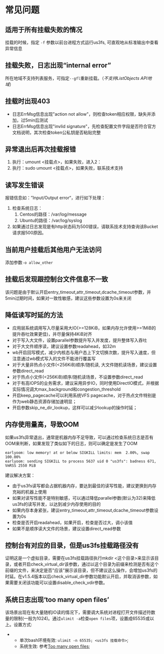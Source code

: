 # 常见问题

## 适用于所有挂载失败的情况

挂载的时候，指定 `-f` 参数以前台进程方式运行us3fs, 可直观地从标准输出中查看异常信息

## 挂载失败，日志出现“internal error”
所在地域不支持列表服务，可指定`--gfl`重新挂载。（*不支持ListObjects API地域*）

## 挂载时出现403

- 日志ErrMsg信息出现"action not allow"，则检查token相应权限，缺失并添加，过5min后测试
- 日志ErrMsg信息出现"invlid signature"，先检查配置文件字段是否符合官方文档说明，其次检查token公私钥是否粘贴完整

## 异常退出后再次挂载报错

1. 执行：umount <挂载点>，如果失败，进入2：
2. 执行：sudo umount <挂载点>，如果失败，联系技术支持

## 读写发生错误

报错信息如：”Input/Output error“，进行如下处理：

1. 检查系统日志：
   1. Centos的路径：/var/log/message
   2. Ubuntu的路径：/var/log/syslog
2. 如果通过日志发现是有http状态码为500错误，请联系技术支持查询该Bucket请求报500原因。

## 当前用户挂载后其他用户无法访问

添加参数`-o allow_other `

## 挂载后发现跟控制台文件信息不一致
该问题是由于默认开启entry_timeout,attr_timeout,dcache_timeout参数，并5min过期时间，如果对一致性敏感，建议这些参数设置为0s来关闭

## 降低读写时延的方法
- 应用层系统调用写入尽量采用大IO(>=128KiB，如果内存允许使用>=1MiB的提升吞吐效果更佳)，并尽量保持4KiB对齐
- 对于写入大文件，设置parallel参数提升写入并发度，提升整体写入吞吐
- 对于大文件顺序读，建议设置参数readahead，如32m
- wb开启回写模式，减少内核态与用户态上下文切换次数，提升写入速度，但注意通过wb模式写入的文件不能进行覆盖写
- 对于大量非热点小文件(<256KiB)顺序/随机读, 大文件随机读场景，建议设置参数direct_read
- 对于热点小文件(<256KiB)顺序/随机读场景，不设置参数direct_read
- 对于有高IOPS的业务需求，建议采用异步IO，同时使用DirectIO模式，并根据实际情况调大max_background和congestion_threshold
- 开启keep_pagecache可以利用系统VFS pagecache，对于热点文件特别是作为web静态资源存储加速明显；
- 开启参数skip_ne_dir_lookup，这样可以减少lookup的操作时延；

## 内存使用量高，导致OOM

如果us3fs异常退出，通常是机器内存不足导致，可以通过检查系统日志是否有OOM来判断，如果发现了类似如下的日志，则可以确定是发生了OOM

```
earlyoom: low memory! at or below SIGKILL limits: mem  2.00%, swap 100.00%
earlyoom: sending SIGKILL to process 5637 uid 0 "us3fs": badness 671, VmRSS 2550 MiB
```

建议解决方案：

- 由于us3fs读写都会占据机器内存，要达到最佳的读写性能，建议更换到内存充裕的机器上使用
- 如果对读写性能不是特别敏感，可以通过降低parallel参数(默认为32)来降低us3fs的读写并发，以达到减少内存使用的目的
- 如果内存本身紧张，建议entry_timeout,attr_timeout,dcache_timeout参数设置为0s
- 检查是否开启readahead，如果开启，检查是否过大，调小该值
- 如果不是顺序读大文件的场景，建议设置direct_read参数

## 控制台有对应的目录，但是us3fs挂载路径没有
证明这是一个虚拟目录，需要在us3fs挂载路径执行mkdir <这个目录>来显示该目录，或者开启check_virtual_dir该参数，通过以这个目录为前缀来检测是否有这个前缀的文件，来决定是否"应该"展示该目录，但不建议这么操作，会增加us3fs的时延。在v1.5.4版本以后check_virtual_dir参数功能默认开启，并取消该参数，如果需要关闭该功能可以设置disable_check_vdir参数。

## 系统日志出现‘too many open files’

该场景出现在有大量随机IO读的情况下，需要调大系统对进程打开文件描述符数量的限制(一般为1024)。通过`ulimit -a`检查`open files`项，设置成65535或以上。设置方式:

- - 单次bash环境有效: `ulimit -n 65535; <us3fs 挂载命令>`;
  - 系统生效: 参考[Too many open files](https://askubuntu.com/questions/1182021/too-many-open-files);
